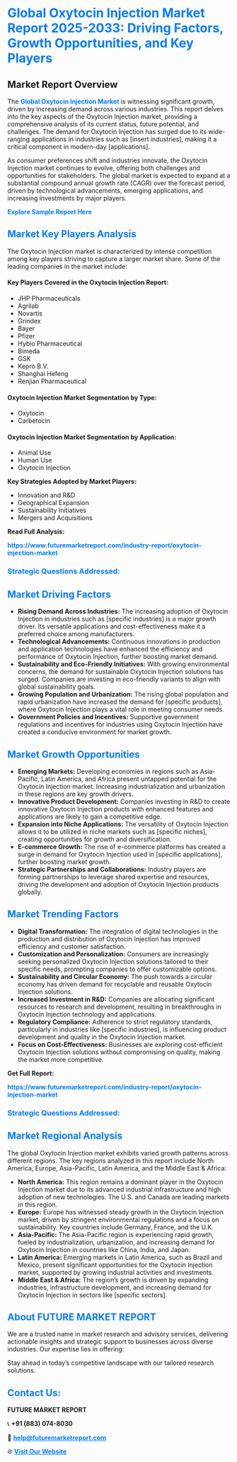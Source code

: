 <h1 style="color: #007BFF;">Global Oxytocin Injection Market Report 2025-2033: Driving Factors, Growth Opportunities, and Key Players</h1>

<section id="overview">
<h2>Market Report Overview</h2>
<p>The <a href="https://www.futuremarketreport.com/industry-report/oxytocin-injection-market" style="color: #007BFF; text-decoration: none;"><strong>Global Oxytocin Injection Market</strong></a> is witnessing significant growth, driven by increasing demand across various industries. This report delves into the key aspects of the Oxytocin Injection market, providing a comprehensive analysis of its current status, future potential, and challenges. The demand for Oxytocin Injection has surged due to its wide-ranging applications in industries such as [insert industries], making it a critical component in modern-day [applications].</p>
<p>As consumer preferences shift and industries innovate, the Oxytocin Injection market continues to evolve, offering both challenges and opportunities for stakeholders. The global market is expected to expand at a substantial compound annual growth rate (CAGR) over the forecast period, driven by technological advancements, emerging applications, and increasing investments by major players.</p>
</section>

<section id="overview">
<p><a href="https://www.futuremarketreport.com/request-sample/reportId=122542" style="color: #007BFF; text-decoration: none;"><strong>Explore Sample Report Here</strong></a></p>
</section>

<section id="key-players">
<h2 style="color: #007BFF;">Market Key Players Analysis</h2>
<p>The Oxytocin Injection market is characterized by intense competition among key players striving to capture a larger market share. Some of the leading companies in the market include:</p>
<h4>Key Players Covered in the Oxytocin Injection Report:</h4>
<ul><li>JHP Pharmaceuticals</li><li>Agrilab</li><li>Novartis</li><li>Grindex</li><li>Bayer</li><li>Pfizer</li><li>Hybio Pharmaceutical</li><li>Bimeda</li><li>GSK</li><li>Kepro B.V.</li><li>Shanghai Hefeng</li><li>Renjian Pharmaceutical</li></ul>
<h4>Oxytocin Injection Market Segmentation by Type:</h4>
<ul><li>Oxytocin</li><li>Carbetocin</li></ul>

<h4>Oxytocin Injection Market Segmentation by Application:</h4>
<ul><li>Animal Use</li><li>Human Use</li><li>Oxytocin Injection</li></ul>
<p><strong>Key Strategies Adopted by Market Players:</strong></p>
<ul>
<li>Innovation and R&D</li>
<li>Geographical Expansion</li>
<li>Sustainability Initiatives</li>
<li>Mergers and Acquisitions</li>
</ul>
</section>

<section>
<p><strong>Read Full Analysis: </strong></p><a href="https://www.futuremarketreport.com/industry-report/oxytocin-injection-market" style="color: #007BFF; text-decoration: none;"><strong>https://www.futuremarketreport.com/industry-report/oxytocin-injection-market</strong></a>
<h3 style="color: #007BFF;">Strategic Questions Addressed:</h3>
</section>

<section id="driving-factors">
<h2 style="color: #007BFF;">Market Driving Factors</h2>
<ul>
<li><strong>Rising Demand Across Industries:</strong> The increasing adoption of Oxytocin Injection in industries such as [specific industries] is a major growth driver. Its versatile applications and cost-effectiveness make it a preferred choice among manufacturers.</li>
<li><strong>Technological Advancements:</strong> Continuous innovations in production and application technologies have enhanced the efficiency and performance of Oxytocin Injection, further boosting market demand.</li>
<li><strong>Sustainability and Eco-Friendly Initiatives:</strong> With growing environmental concerns, the demand for sustainable Oxytocin Injection solutions has surged. Companies are investing in eco-friendly variants to align with global sustainability goals.</li>
<li><strong>Growing Population and Urbanization:</strong> The rising global population and rapid urbanization have increased the demand for [specific products], where Oxytocin Injection plays a vital role in meeting consumer needs.</li>
<li><strong>Government Policies and Incentives:</strong> Supportive government regulations and incentives for industries using Oxytocin Injection have created a conducive environment for market growth.</li>
</ul>
</section>

<section id="growth-opportunities">
<h2 style="color: #007BFF;">Market Growth Opportunities</h2>
<ul>
<li><strong>Emerging Markets:</strong> Developing economies in regions such as Asia-Pacific, Latin America, and Africa present untapped potential for the Oxytocin Injection market. Increasing industrialization and urbanization in these regions are key growth drivers.</li>
<li><strong>Innovative Product Development:</strong> Companies investing in R&D to create innovative Oxytocin Injection products with enhanced features and applications are likely to gain a competitive edge.</li>
<li><strong>Expansion into Niche Applications:</strong> The versatility of Oxytocin Injection allows it to be utilized in niche markets such as [specific niches], creating opportunities for growth and diversification.</li>
<li><strong>E-commerce Growth:</strong> The rise of e-commerce platforms has created a surge in demand for Oxytocin Injection used in [specific applications], further boosting market growth.</li>
<li><strong>Strategic Partnerships and Collaborations:</strong> Industry players are forming partnerships to leverage shared expertise and resources, driving the development and adoption of Oxytocin Injection products globally.</li>
</ul>
</section>

<section id="trending-factors">
<h2 style="color: #007BFF;">Market Trending Factors</h2>
<ul>
<li><strong>Digital Transformation:</strong> The integration of digital technologies in the production and distribution of Oxytocin Injection has improved efficiency and customer satisfaction.</li>
<li><strong>Customization and Personalization:</strong> Consumers are increasingly seeking personalized Oxytocin Injection solutions tailored to their specific needs, prompting companies to offer customizable options.</li>
<li><strong>Sustainability and Circular Economy:</strong> The push towards a circular economy has driven demand for recyclable and reusable Oxytocin Injection solutions.</li>
<li><strong>Increased Investment in R&D:</strong> Companies are allocating significant resources to research and development, resulting in breakthroughs in Oxytocin Injection technology and applications.</li>
<li><strong>Regulatory Compliance:</strong> Adherence to strict regulatory standards, particularly in industries like [specific industries], is influencing product development and quality in the Oxytocin Injection market.</li>
<li><strong>Focus on Cost-Effectiveness:</strong> Businesses are exploring cost-efficient Oxytocin Injection solutions without compromising on quality, making the market more competitive.</li>
</ul>
</section>

<section>
<p><strong>Get Full Report: </strong></p><a href="https://www.futuremarketreport.com/industry-report/oxytocin-injection-market" style="color: #007BFF; text-decoration: none;"><strong>https://www.futuremarketreport.com/industry-report/oxytocin-injection-market</strong></a>
<h3 style="color: #007BFF;">Strategic Questions Addressed:</h3>
</section>


<section id="regional-analysis">
<h2 style="color: #007BFF;">Market Regional Analysis</h2>
<p>The global Oxytocin Injection market exhibits varied growth patterns across different regions. The key regions analyzed in this report include North America, Europe, Asia-Pacific, Latin America, and the Middle East & Africa:</p>
<ul>
<li><strong>North America:</strong> This region remains a dominant player in the Oxytocin Injection market due to its advanced industrial infrastructure and high adoption of new technologies. The U.S. and Canada are leading markets in this region.</li>
<li><strong>Europe:</strong> Europe has witnessed steady growth in the Oxytocin Injection market, driven by stringent environmental regulations and a focus on sustainability. Key countries include Germany, France, and the U.K.</li>
<li><strong>Asia-Pacific:</strong> The Asia-Pacific region is experiencing rapid growth, fueled by industrialization, urbanization, and increasing demand for Oxytocin Injection in countries like China, India, and Japan.</li>
<li><strong>Latin America:</strong> Emerging markets in Latin America, such as Brazil and Mexico, present significant opportunities for the Oxytocin Injection market, supported by growing industrial activities and investments.</li>
<li><strong>Middle East & Africa:</strong> The region’s growth is driven by expanding industries, infrastructure development, and increasing demand for Oxytocin Injection in sectors like [specific sectors].</li>
</ul>
</section>

<footer>
<h2 style="color: #007BFF;">About FUTURE MARKET REPORT</h2>
<p>We are a trusted name in market research and advisory services, delivering actionable insights and strategic support to businesses across diverse industries. Our expertise lies in offering:</p>

<p>Stay ahead in today’s competitive landscape with our tailored research solutions.</p>

<h2 style="color: #007BFF;">Contact Us:</h2>
<p><strong>FUTURE MARKET REPORT</strong></p>
<p>📞 <strong>+91 (883) 074-8030</strong></p>
<p>📧 <strong><a href="mailto:help@futuremarketreport.com" style="color: #007BFF;">help@futuremarketreport.com</a></strong></p>
<p>🌐 <strong><a href="https://www.futuremarketreport.com/" style="color: #007BFF;">Visit Our Website</a></strong></p>
</footer>